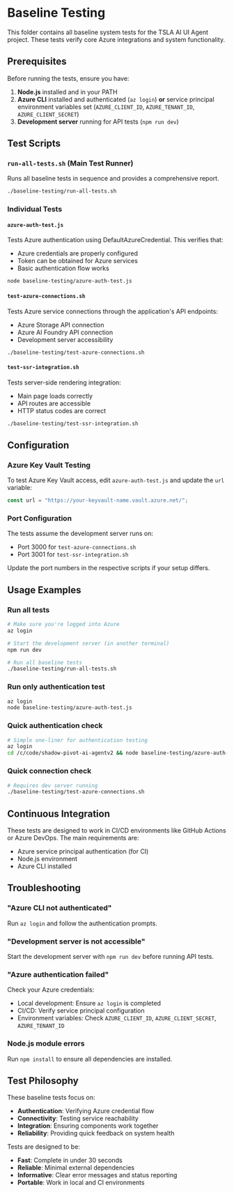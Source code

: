 # Baseline Testing

This folder contains all baseline system tests for the TSLA AI UI Agent project. These tests verify core Azure integrations and system functionality.

## Prerequisites

Before running the tests, ensure you have:

1. **Node.js** installed and in your PATH
2. **Azure CLI** installed and authenticated (`az login`) **or** service principal environment variables set (`AZURE_CLIENT_ID`, `AZURE_TENANT_ID`, `AZURE_CLIENT_SECRET`)
3. **Development server** running for API tests (`npm run dev`)

## Test Scripts

### `run-all-tests.sh` (Main Test Runner)
Runs all baseline tests in sequence and provides a comprehensive report.

```bash
./baseline-testing/run-all-tests.sh
```

### Individual Tests

#### `azure-auth-test.js`
Tests Azure authentication using DefaultAzureCredential. This verifies that:
- Azure credentials are properly configured
- Token can be obtained for Azure services
- Basic authentication flow works

```bash
node baseline-testing/azure-auth-test.js
```

#### `test-azure-connections.sh`
Tests Azure service connections through the application's API endpoints:
- Azure Storage API connection
- Azure AI Foundry API connection
- Development server accessibility

```bash
./baseline-testing/test-azure-connections.sh
```

#### `test-ssr-integration.sh`
Tests server-side rendering integration:
- Main page loads correctly
- API routes are accessible
- HTTP status codes are correct

```bash
./baseline-testing/test-ssr-integration.sh
```

## Configuration

### Azure Key Vault Testing
To test Azure Key Vault access, edit `azure-auth-test.js` and update the `url` variable:

```javascript
const url = "https://your-keyvault-name.vault.azure.net/";
```

### Port Configuration
The tests assume the development server runs on:
- Port 3000 for `test-azure-connections.sh`
- Port 3001 for `test-ssr-integration.sh`

Update the port numbers in the respective scripts if your setup differs.

## Usage Examples

### Run all tests
```bash
# Make sure you're logged into Azure
az login

# Start the development server (in another terminal)
npm run dev

# Run all baseline tests
./baseline-testing/run-all-tests.sh
```

### Run only authentication test
```bash
az login
node baseline-testing/azure-auth-test.js
```

### Quick authentication check
```bash
# Simple one-liner for authentication testing
az login
cd /c/code/shadow-pivot-ai-agentv2 && node baseline-testing/azure-auth-test.js
```

### Quick connection check
```bash
# Requires dev server running
./baseline-testing/test-azure-connections.sh
```

## Continuous Integration

These tests are designed to work in CI/CD environments like GitHub Actions or Azure DevOps. The main requirements are:
- Azure service principal authentication (for CI)
- Node.js environment
- Azure CLI installed

## Troubleshooting

### "Azure CLI not authenticated"
Run `az login` and follow the authentication prompts.

### "Development server is not accessible"
Start the development server with `npm run dev` before running API tests.

### "Azure authentication failed"
Check your Azure credentials:
- Local development: Ensure `az login` is completed
- CI/CD: Verify service principal configuration
- Environment variables: Check `AZURE_CLIENT_ID`, `AZURE_CLIENT_SECRET`, `AZURE_TENANT_ID`

### Node.js module errors
Run `npm install` to ensure all dependencies are installed.

## Test Philosophy

These baseline tests focus on:
- **Authentication**: Verifying Azure credential flow
- **Connectivity**: Testing service reachability
- **Integration**: Ensuring components work together
- **Reliability**: Providing quick feedback on system health

Tests are designed to be:
- **Fast**: Complete in under 30 seconds
- **Reliable**: Minimal external dependencies
- **Informative**: Clear error messages and status reporting
- **Portable**: Work in local and CI environments
